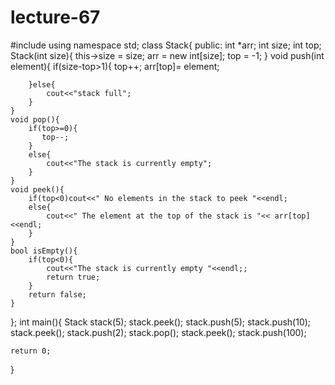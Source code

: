 # lecture-67
#include <iostream>
using namespace std;
class Stack{
    public:
    int *arr;
    int size;
    int top;
    Stack(int size){
        this->size = size;
        arr = new int[size];
        top = -1;
    }
    void push(int element){
        if(size-top>1){
            top++;
            arr[top]= element;

        }else{
            cout<<"stack full";
        }
    }
    void pop(){
        if(top>=0){
           top--; 
        }
        else{
            cout<<"The stack is currently empty";
        }
    }
    void peek(){
        if(top<0)cout<<" No elements in the stack to peek "<<endl;
        else{
            cout<<" The element at the top of the stack is "<< arr[top]<<endl;
        }
    }
    bool isEmpty(){
        if(top<0){
            cout<<"The stack is currently empty "<<endl;;
            return true;
        }
        return false;
    }



};
int main(){
    Stack stack(5);
    stack.peek();
    stack.push(5);
    stack.push(10);
    stack.peek();
    stack.push(2);
    stack.pop();
    stack.peek();
    stack.push(100);

    return 0;


}
